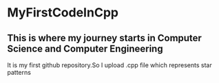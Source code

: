 # MyFirstCodeInCpp
## This is where my journey starts in **Computer Science** and **Computer Engineering**
It is my first github repository.So I upload .cpp file which represents star patterns
